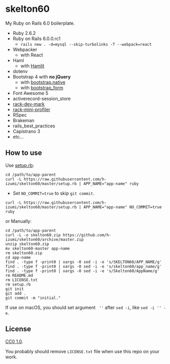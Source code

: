 # skelton60

My Ruby on Rails 6.0 boilerplate.

* Ruby 2.6.2
* Ruby on Rails 6.0.0.rc1
  * `rails new . -d=mysql --skip-turbolinks -T --webpack=react`
* Webpacker
  * with React
* Haml
  * with [Hamlit](https://github.com/k0kubun/hamlit)
* dotenv
* Bootstrap 4 with **no jQuery**
  * with [bootstrap.native](https://thednp.github.io/bootstrap.native/)
  * with [bootstrap_form](https://github.com/bootstrap-ruby/bootstrap_form)
* Font Awesome 5
* activerecord-session_store
* [rack-dev-mark](https://github.com/dtaniwaki/rack-dev-mark)
* [rack-mini-profiler](https://github.com/MiniProfiler/rack-mini-profiler)
* RSpec
* Brakeman
* rails_best_practices
* Capistrano 3
* etc...

## How to use

Use [setup.rb](https://raw.githubusercontent.com/h-izumi/skelton60/master/setup.rb):

```shell
cd /path/to/app-parent
curl -L https://raw.githubusercontent.com/h-izumi/skelton60/master/setup.rb | APP_NAME="app-name" ruby
```

* Set `NO_COMMIT=true` to skip `git commit`.

```shell
curl -L https://raw.githubusercontent.com/h-izumi/skelton60/master/setup.rb | APP_NAME="app-name" NO_COMMIT=true ruby
```

or Manually:

```shell
cd /path/to/app-parent
curl -L -o skelton60.zip https://github.com/h-izumi/skelton60/archive/master.zip
unzip skelton60.zip
mv skelton60-master app-name
rm skelton60.zip
cd app-name
find . -type f -print0 | xargs -0 sed -i -e 's/SKELTON60/APP_NAME/g'
find . -type f -print0 | xargs -0 sed -i -e 's/skelton60/app_name/g'
find . -type f -print0 | xargs -0 sed -i -e 's/Skelton60/AppName/g'
rm README.md
rm LICENSE.txt
rm setup.rb
git init
git add .
git commit -m "initial."
```

If use on macOS, you should set argument ` ''` after `sed -i`, like `sed -i '' -e`.

## License

[CC0 1.0](https://creativecommons.org/publicdomain/zero/1.0/deed).

You probably should remove `LICENSE.txt` file when use this repo on your work.
